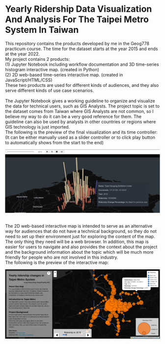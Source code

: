 # Yearly Ridership Data Visualization And Analysis For The Taipei Metro System In Taiwan

<p>
  This repository contains the products developed by me in the Geog778 practicum course.
  The time for the dataset starts at the year 2015 and ends at the year 2022.<br>
  My project contains 2 products: <br>
  (1) Jupyter Notebook including workflow documentation and 3D time-series histogram interactive map. (created in Python)<br> 
  (2) 2D web-based time-series interactive map. (created in JavaScript/HTML/CSS)<br>
  These two products are used for different kinds of audiences, and they also serve different kinds of use case scenarios.<br>
   <br>
  The Jupyter Notebook gives a working guideline to organize and visualize the data for technical users, such as GIS Analysts. The project topic is set to the dataset comes from Taiwan where GIS Analysts are not common, so I believe my way to do it can be a very good reference for them. The guideline can also be used by analysts in other countries or regions where GIS technology is just imported. <br>
  The following is the preview of the final visualization and its time controller:<br>
  (It can be either manually used as a slider controller or to click play button to automatically shows from the start to the end)<br>
  
  ![3d_histogram](3D_Histogram.jpg)
  
   <br>
  The 2D web-based interactive map is intended to serve as an alternative way for audiences that do not have a technical background, so they do not need to set up their environment just for exploring the content of the map. The only thing they need will be a web browser. In addition, this map is easier for users to navigate and also provides the context about the project and the background information about the topic which will be much more friendly for people who are not involved in this industry.<br>
  The following is the preview of the interactive map:<br>
  
  ![2D_proportional](2D_webMap.jpg)
</p>

